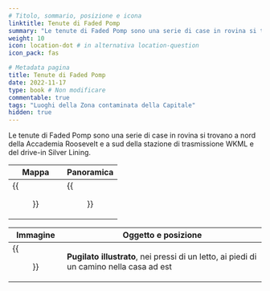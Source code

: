 ```yaml
---
# Titolo, sommario, posizione e icona
linktitle: Tenute di Faded Pomp
summary: "Le tenute di Faded Pomp sono una serie di case in rovina si trovano a nord della Accademia Roosevelt e a sud della stazione di trasmissione WKML e del drive-in Silver Lining."
weight: 10
icon: location-dot # in alternativa location-question
icon_pack: fas

# Metadata pagina
title: Tenute di Faded Pomp
date: 2022-11-17
type: book # Non modificare
commentable: true
tags: "Luoghi della Zona contaminata della Capitale"
hidden: true
---
```




Le tenute di Faded Pomp sono una serie di case in rovina si trovano a nord della Accademia Roosevelt e a sud della stazione di trasmissione WKML e del drive-in Silver Lining.

| Mappa                                | Panoramica                                 |
| ------------------------------------ | ------------------------------------------ |
| {{<figure src="Faded_PE_loc.webp">}} | {{<figure src="Faded_pomp_estates.webp">}} |

| Immagine                                          | Oggetto e posizione                                                                      |
| ------------------------------------------------- | ---------------------------------------------------------------------------------------- |
| {{<figure src="FO3_PI_Faded_Pomps_Estate.webp">}} | **Pugilato illustrato**, nei pressi di un letto, ai piedi di un camino nella casa ad est |

